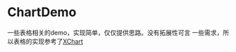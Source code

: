 # ChartDemo
一些表格相关的demo，实现简单，仅仅提供思路。没有拓展性可言
一些需求，所以表格的实现参考了[XChart](https://github.com/xcltapestry/XCL-Charts)  



